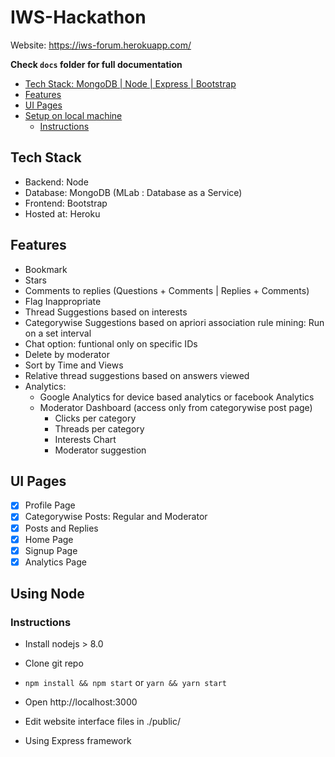 # IWS-Hackathon
Website: https://iws-forum.herokuapp.com/

**Check `docs` folder for full documentation**

- [Tech Stack: MongoDB | Node | Express | Bootstrap](#tech-stack)
- [Features](#features)
- [UI Pages](#ui-pages)
- [Setup on local machine](#using-node)
    - [Instructions](#instructions)
 
## Tech Stack
* Backend: Node
* Database: MongoDB (MLab : Database as a Service)
* Frontend: Bootstrap
* Hosted at: Heroku

## Features
* Bookmark
* Stars
* Comments to replies (Questions + Comments | Replies + Comments)
* Flag Inappropriate
* Thread Suggestions based on interests
* Categorywise Suggestions based on apriori association rule mining: Run on a set interval
* Chat option: funtional only on specific IDs
* Delete by moderator
* Sort by Time and Views
* Relative thread suggestions based on answers viewed
* Analytics:
    * Google Analytics for device based analytics or facebook Analytics
    * Moderator Dashboard (access only from categorywise post page)
        * Clicks per category
        * Threads per category
        * Interests Chart
        * Moderator suggestion

## UI Pages
- [x] Profile Page
- [x] Categorywise Posts: Regular and Moderator
- [x] Posts and Replies
- [x] Home Page
- [x] Signup Page
- [x] Analytics Page

## Using Node
### Instructions
* Install nodejs > 8.0
* Clone git repo
* `npm install && npm start` or `yarn && yarn start`
* Open http://localhost:3000
* Edit website interface files in ./public/

* Using Express framework

